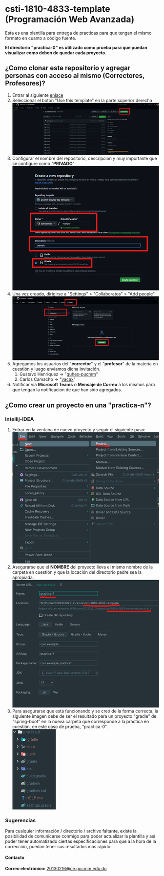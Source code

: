 # csti-1810-4833-template (Programación Web Avanzada)
Esta es una plantilla para entrega de practicas para que tengan el mismo formato en cuanto a código fuente.

**El directorio "practica-0" es utilizado como prueba para que puedan visualizar como deben de quedar cada proyecto.**

## ¿Como clonar este repositorio y agregar personas con acceso al mismo (Correctores, Profesores)?
1. Entrar al siguiente [enlace](https://github.com/pucmm-eict/icc-352-template)
2. Seleccionar el boton "Use this template" en la parte superior derecha <br> ![img.png](resources/clone_repo_1.png)
3. Configurar el nombre del repositorio, descripcion y muy importante que se configure como "**PRIVADO**" <br> ![img.png](resources/clone_repo_2.png)
4. Una vez creado, dirigirse a "Settings" > "Collaboratos" > "Add people" <br> ![img.png](resources/clone_repo_3.png)
5. Agregamos los usuarios del "**corrector**" y el "**profesor**" de la materia en cuestión y luego enviamos dicha invitación.
    1. Gustavo Henriquez -> "[guhex-pucmm](https://github.com/guhex-pucmm)"
    2. Carlos Camacho -> "[vacax](https://github.com/vacax)"
6. Notificar via **Microsoft Teams** o **Mensaje de Correo** a los mismos para que tengan la notificacion de que han sido agregados.

## ¿Como crear un proyecto en una "practica-n"?
### Intellij-IDEA
1. Entrar en la ventana de nuevo proyecto y seguir el siguiente paso: <br>![new_project_1](./resources/new_project_1.png)
2. Asegurarse que el **NOMBRE** del proyecto lleva el mismo nombre de la carpeta en cuestión y que la locación del directorio padre sea la apropiada.<br>![new_project_2](./resources/new_project_2.png)
3. Para asegurarse que está funcionando y se creó de la forma correcta, la siguiente imagen debe de ser el resultado para un proyecto "gradle" de "spring-boot" en la nueva carpeta que corresponde a la práctica en cuestión, en este caso de prueba, "practica-0".<br>![new_project_3](./resources/new_project_3.png)

### Sugerencias
Para cualquier información / directorio / archivo faltante, existe la posibilidad de comunicarse conmigo para poder actualizar la plantilla y así poder tener automatizado ciertas especificaciones para que a la hora de la corrección, puedan tener sus resultados mas rápido.

#### Contacto
**Correo electrónico:** 20130216@ce.pucmm.edu.do

